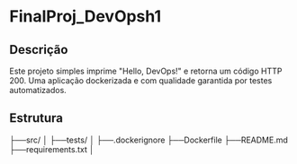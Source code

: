 <h1>FinalProj_DevOpsh1</h1>

<h2>Descrição</h2>

  Este projeto simples imprime "Hello, DevOps!" e retorna um código HTTP 200. Uma aplicação dockerizada e com qualidade garantida por testes automatizados.

<h2>Estrutura</h2>
├──src/
│   
├──tests/                   
│
├──.dockerignore
├──Dockerfile
├──README.md
├──requirements.txt
│
